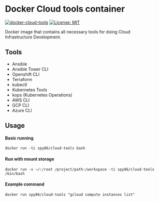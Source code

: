 # Docker Cloud tools container

[![docker-cloud-tools](https://img.shields.io/badge/spy86-cloud_tools-blue.svg)](https://cloud.docker.com/repository/docker/spy86/cloud-tools) [![License: MIT](https://img.shields.io/badge/License-MIT-yellow.svg)](https://opensource.org/licenses/MIT)

Docker image that contains all necessary tools for doing Cloud Infrastructure Development.

## Tools

- Ansible
- Ansible Tower CLI
- Openshift CLI
- Terraform
- kubectl
- Kubernetes Tools
- kops (Kubernetes Operations)
- AWS CLI
- GCP CLI
- Azure CLI

## Usage

#### Basic running

`docker run -ti spy86/cloud-tools bash`

#### Run with mount storage

`docker run -v ~/:/root /project/path:/workspace -ti spy86/cloud-tools /bin/bash`

#### Example command

`docker run spy86/cloud-tools "gcloud compute instances list"`

